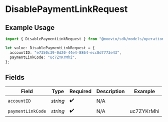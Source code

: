 # DisablePaymentLinkRequest

## Example Usage

```typescript
import { DisablePaymentLinkRequest } from "@moovio/sdk/models/operations";

let value: DisablePaymentLinkRequest = {
  accountID: "e7350c39-0d20-44e4-8864-ecc8d7773e43",
  paymentLinkCode: "uc7ZYKrMhi",
};
```

## Fields

| Field              | Type               | Required           | Description        | Example            |
| ------------------ | ------------------ | ------------------ | ------------------ | ------------------ |
| `accountID`        | *string*           | :heavy_check_mark: | N/A                |                    |
| `paymentLinkCode`  | *string*           | :heavy_check_mark: | N/A                | uc7ZYKrMhi         |